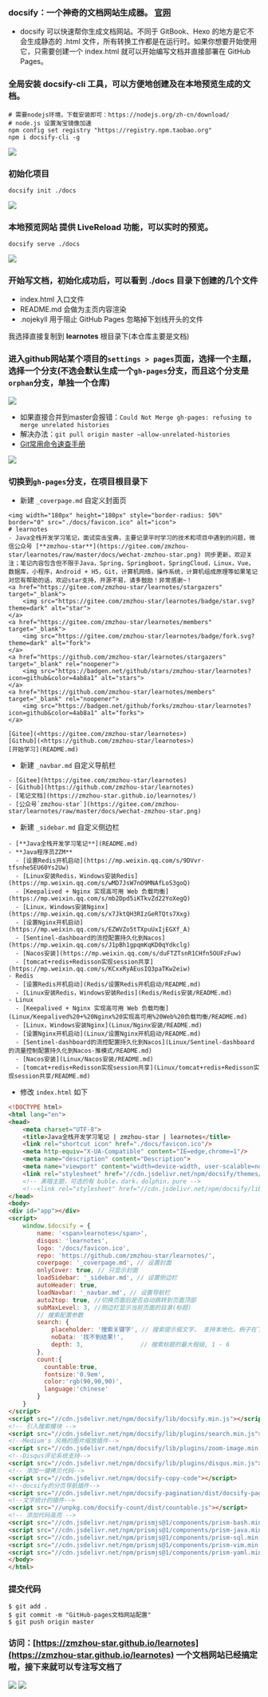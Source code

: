 ### docsify：一个神奇的文档网站生成器。 [官网](https://docsify.js.org/#/zh-cn/)
- docsify 可以快速帮你生成文档网站。不同于 GitBook、Hexo 的地方是它不会生成静态的 .html 文件，所有转换工作都是在运行时。如果你想要开始使用它，只需要创建一个 index.html 就可以开始编写文档并直接部署在 GitHub Pages。
### 全局安装 docsify-cli 工具，可以方便地创建及在本地预览生成的文档。
```shell
# 需要nodejs环境，下载安装即可：https://nodejs.org/zh-cn/download/
# node.js 设置淘宝镜像加速
npm config set registry "https://registry.npm.taobao.org" 
npm i docsify-cli -g
```
![](imgs/docsify-npm.png)

### 初始化项目
```shell
docsify init ./docs
```
![](imgs/docsify-init.png)
### 本地预览网站 提供 LiveReload 功能，可以实时的预览。
```shell
docsify serve ./docs
```
![](imgs/docsify-serve.png)

### 开始写文档，初始化成功后，可以看到 ./docs 目录下创建的几个文件
- index.html 入口文件
- README.md 会做为主页内容渲染
- .nojekyll 用于阻止 GitHub Pages 忽略掉下划线开头的文件

我选择直接复制到 **learnotes** 根目录下(本仓库主要是文档)
### 进入github网站某个项目的`settings > pages`页面，选择一个主题，选择一个分支(不选会默认生成一个`gh-pages`分支，而且这个分支是`orphan`分支，单独一个仓库)

![](imgs/branch.png)

- 如果直接合并到master会报错：`Could Not Merge gh-pages: refusing to merge unrelated histories`
- 解决办法：`git pull origin master –allow-unrelated-histories`
- [Git常用命令速查手册](/Git/git-command/README.md)

![](imgs/pages.png)

### 切换到`gh-pages`分支，在项目根目录下
- 新建 `_coverpage.md` 自定义封面页
```
<img width="180px" height="180px" style="border-radius: 50%" border="0" src="./docs/favicon.ico" alt="icon">
# learnotes
- Java全栈开发学习笔记，面试突击宝典，主要记录平时学习的技术和项目中遇到的问题，微信公众号 [**zmzhou-star**](https://gitee.com/zmzhou-star/learnotes/raw/master/docs/wechat-zmzhou-star.png) 同步更新，欢迎关注；笔记内容包含但不限于Java，Spring，Springboot，SpringCloud，Linux，Vue，数据库，小程序，Android + H5，Git，计算机网络，操作系统，计算机组成原理等如果笔记对您有帮助的话，欢迎star支持，开源不易，请多鼓励！非常感谢~！
<a href="https://gitee.com/zmzhou-star/learnotes/stargazers" target="_blank">
    <img src="https://gitee.com/zmzhou-star/learnotes/badge/star.svg?theme=dark" alt="star">
</a>
<a href="https://gitee.com/zmzhou-star/learnotes/members" target="_blank">
    <img src="https://gitee.com/zmzhou-star/learnotes/badge/fork.svg?theme=dark" alt="fork">
</a>
<a href="https://github.com/zmzhou-star/learnotes/stargazers" target="_blank" rel="noopener">
    <img src="https://badgen.net/github/stars/zmzhou-star/learnotes?icon=github&color=4ab8a1" alt="stars">
</a>
<a href="https://github.com/zmzhou-star/learnotes/members" target="_blank" rel="noopener">
    <img src="https://badgen.net/github/forks/zmzhou-star/learnotes?icon=github&color=4ab8a1" alt="forks">
</a>

[Gitee](<https://gitee.com/zmzhou-star/learnotes>)
[Github](<https://github.com/zmzhou-star/learnotes>)
[开始学习](README.md)
```
- 新建 `_navbar.md` 自定义导航栏
```
- [Gitee](https://gitee.com/zmzhou-star/learnotes)
- [Github](https://github.com/zmzhou-star/learnotes)
- [笔记文档](https://zmzhou-star.github.io/learnotes/)
- [公众号`zmzhou-star`](https://gitee.com/zmzhou-star/learnotes/raw/master/docs/wechat-zmzhou-star.png)
```
- 新建 `_sidebar.md` 自定义侧边栏
```
- [**Java全栈开发学习笔记**](README.md)
- **Java程序员ZZM**
  - [设置Redis开机启动](https://mp.weixin.qq.com/s/9DVvr-tfsnhe5EU60Ys2Uw)
  - [Linux安装Redis，Windows安装Redis](https://mp.weixin.qq.com/s/wMD7JsW7nO9MNAfLoS3goQ)
  - [Keepalived + Nginx 实现高可用 Web 负载均衡](https://mp.weixin.qq.com/s/mb2Dpd5iKTkvZd22YoXegQ)
  - [Linux，Windows安装Nginx](https://mp.weixin.qq.com/s/x7JktQH3RIzGeRTQts7Xxg)
  - [设置Nginx开机启动](https://mp.weixin.qq.com/s/EZWVZo5tTXpuUxIjEGXf_A)
  - [Sentinel-dashboard的流控配置持久化到Nacos](https://mp.weixin.qq.com/s/J1pBh1gpqmKqKD0qYdkclg)
  - [Nacos安装](https://mp.weixin.qq.com/s/duFTZTsnR1CHfn5OUFzFuw)
  - [tomcat+redis+Redisson实现session共享](https://mp.weixin.qq.com/s/KCxxRyAEusIQ3paTKw2eiw)
- Redis
  - [设置Redis开机启动](Redis/设置Redis开机启动/README.md)
  - [Linux安装Redis，Windows安装Redis](Redis/Redis安装/README.md)
- Linux
  - [Keepalived + Nginx 实现高可用 Web 负载均衡](Linux/Keepalived%20+%20Nginx%20实现高可用%20Web%20负载均衡/README.md)
  - [Linux，Windows安装Nginx](Linux/Nginx安装/README.md)
  - [设置Nginx开机启动](Linux/设置Nginx开机启动/README.md)
  - [Sentinel-dashboard的流控配置持久化到Nacos](Linux/Sentinel-dashboard的流量控制配置持久化到Nacos-推模式/README.md)
  - [Nacos安装](Linux/Nacos安装/README.md)
  - [tomcat+redis+Redisson实现session共享](Linux/tomcat+redis+Redisson实现session共享/README.md)
```
- 修改 `index.html` 如下
```html
<!DOCTYPE html>
<html lang="en">
<head>
    <meta charset="UTF-8">
    <title>Java全栈开发学习笔记 | zmzhou-star | learnotes</title>
    <link rel="shortcut icon" href="./docs/favicon.ico"/>
    <meta http-equiv="X-UA-Compatible" content="IE=edge,chrome=1"/>
    <meta name="description" content="Description">
    <meta name="viewport" content="width=device-width, user-scalable=no, initial-scale=1.0, maximum-scale=1.0, minimum-scale=1.0">
    <link rel="stylesheet" href="//cdn.jsdelivr.net/npm/docsify/themes/vue.css">
    <!-- 黑暗主题，可选的有 buble，dark，dolphin，pure -->
    <!--<link rel="stylesheet" href="//cdn.jsdelivr.net/npm/docsify/lib/themes/dark.css">-->
</head>
<body>
<div id="app"></div>
<script>
    window.$docsify = {
        name: '<span>learnotes</span>',
        disqus: 'learnotes',
        logo: '/docs/favicon.ico',
        repo: 'https://github.com/zmzhou-star/learnotes/',
        coverpage: '_coverpage.md', // 设置封面
        onlyCover: true, // 只显示封面
        loadSidebar: '_sidebar.md', // 设置侧边栏
        autoHeader: true,
        loadNavbar: '_navbar.md', // 设置导航栏
        auto2top: true, //切换页面后是否自动跳转到页面顶部
        subMaxLevel: 3, //侧边栏显示当前页面的目录(标题)
        // 搜索配置参数
        search: {
            placeholder: '搜索关键字', // 搜索提示框文字， 支持本地化，例子在下面
            noData: '找不到结果!',
            depth: 3,                // 搜索标题的最大程级, 1 - 6
        },
        count:{
          countable:true,
          fontsize:'0.9em',
          color:'rgb(90,90,90)',
          language:'chinese'
        }
    }
</script>
<script src="//cdn.jsdelivr.net/npm/docsify/lib/docsify.min.js"></script>
<!-- 引入搜索模块 -->
<script src="//cdn.jsdelivr.net/npm/docsify/lib/plugins/search.min.js"></script>
<!--Medium's 风格的图片缩放插件-->
<script src="//cdn.jsdelivr.net/npm/docsify/lib/plugins/zoom-image.min.js"></script>
<!--Disqus评论系统支持-->
<script src="//cdn.jsdelivr.net/npm/docsify/lib/plugins/disqus.min.js"></script>
<!-- 添加一键拷贝代码-->
<script src="//cdn.jsdelivr.net/npm/docsify-copy-code"></script>
<!--docsify的分页导航插件-->
<script src="//cdn.jsdelivr.net/npm/docsify-pagination/dist/docsify-pagination.min.js"></script>
<!--文字统计的插件-->
<script src="//unpkg.com/docsify-count/dist/countable.js"></script>
<!-- 添加代码高亮 -->
<script src="//cdn.jsdelivr.net/npm/prismjs@1/components/prism-bash.min.js"></script>
<script src="//cdn.jsdelivr.net/npm/prismjs@1/components/prism-java.min.js"></script>
<script src="//cdn.jsdelivr.net/npm/prismjs@1/components/prism-sql.min.js"></script>
<script src="//cdn.jsdelivr.net/npm/prismjs@1/components/prism-vim.min.js"></script>
<script src="//cdn.jsdelivr.net/npm/prismjs@1/components/prism-yaml.min.js"></script>
</body>
</html>
```
### 提交代码
```shell
$ git add .
$ git commit -m "GitHub-pages文档网站配置"
$ git push origin master
```
### 访问：[https://zmzhou-star.github.io/learnotes](https://zmzhou-star.github.io/learnotes) 一个文档网站已经搞定啦，接下来就可以专注写文档了

![](imgs/learnotes-home.png)
![](imgs/learnotes.png)
